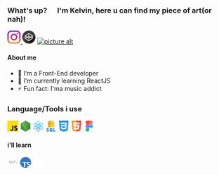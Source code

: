 ### What's up? ![](https://raw.githubusercontent.com/Kelvin-Jesus/Kelvin-Jesus/main/ezgif.com-gif-maker(1).gif) I'm Kelvin, here u can find my piece of art(or nah)! ###

<a href="https://instagram.com/k.j0ta">![picture alt](https://raw.githubusercontent.com/Kelvin-Jesus/Kelvin-Jesus/main/ezgif.com-gif-maker.png "My Instagram")    <a href="https://codepen.io/kj-theprog">![picture alt](https://github.com/Kelvin-Jesus/Kelvin-Jesus/blob/main/codepen.png?raw=true "My CodePen")</a>    <a href="https://www.linkedin.com/in/kj-ac/">![picture alt](https://static-exp1.licdn.com/sc/h/90y3av2ns08iojcadywbxioqh "My Linkedin")</a>
 

 #### About me ####
- 🔭 I’m a Front-End developer
- 🌱 I’m currently learning ReactJS
- ⚡ Fun fact: I'ma music addict
 
### Language/Tools i use ###
  ![picture alt](https://raw.githubusercontent.com/Kelvin-Jesus/Kelvin-Jesus/main/JS.png "JavaScript Logo")
  ![picture alt](https://raw.githubusercontent.com/Kelvin-Jesus/Kelvin-Jesus/main/node.png "NodeJS Logo")
  ![picture alt](https://raw.githubusercontent.com/Kelvin-Jesus/Kelvin-Jesus/main/react.png "ReactJS Logo")
  ![picture alt](https://raw.githubusercontent.com/Kelvin-Jesus/Kelvin-Jesus/main/sql.png "SQL Logo")
  ![picture alt](https://raw.githubusercontent.com/Kelvin-Jesus/Kelvin-Jesus/main/css3.png "CSS3 Logo")
  ![picture alt](https://raw.githubusercontent.com/Kelvin-Jesus/Kelvin-Jesus/main/html5.png "HTML5 Logo")
  ![picture alt](https://raw.githubusercontent.com/Kelvin-Jesus/Kelvin-Jesus/main/figma.png "Figma Logo")

#### i'll learn ####
  ![picture alt](https://raw.githubusercontent.com/Kelvin-Jesus/Kelvin-Jesus/main/nextjs.png "NEXTJS Logo")
  ![picture alt](https://raw.githubusercontent.com/Kelvin-Jesus/Kelvin-Jesus/main/typescript.png "TypeScript Logo")
  ![picture alt](https://raw.githubusercontent.com/Kelvin-Jesus/Kelvin-Jesus/main/rust.png "Rust Logo")

